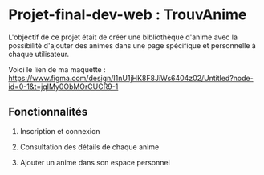 # Projet-final-dev-web : TrouvAnime

L'objectif de ce projet était de créer une bibliothèque d'anime avec la possibilité d'ajouter des animes dans une page spécifique et personnelle à chaque utilisateur.

Voici le lien de ma maquette : https://www.figma.com/design/I1nU1jHK8F8JiWs6404z02/Untitled?node-id=0-1&t=jqIMy0ObMOrCUCR9-1

## Fonctionnalités  

1. Inscription et connexion

2. Consultation des détails de chaque anime

3. Ajouter un anime dans son espace personnel 
